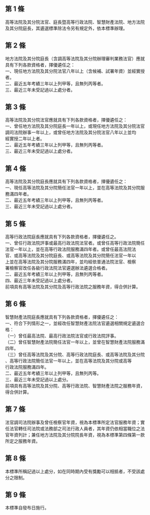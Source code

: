 第 1 條
-------
高等法院及其分院法官、庭長暨高等行政法院、智慧財產法院、地方法院  
及其分院庭長，其遴選標準除法令另有規定外，依本標準辦理。

第 2 條
-------
地方法院及其分院庭長（含調高等法院及其分院辦理審判業務法官）應就  
具有下列各款資格者，擇優遴任之：  
一、現任地方法院及其分院法官八年以上（含候補、試署年資）並經實授  
    者。  
二、最近五年考績三年以上列甲等，且無列丙等者。  
三、最近三年未受記過以上處分者。

第 3 條
-------
高等法院及其分院法官應就具有下列各款資格者，擇優遴任之：  
一、曾任地方法院及其分院庭長一年以上，或現任地方法院及其分院法官  
    調司法院辦事一年以上，或曾任地方法院及其分院法官八年以上並均  
    經實授二年以上者。  
二、最近五年考績三年以上列甲等，且無列丙等者。  
三、最近三年未受記過以上處分者。

第 4 條
-------
高等法院及其分院庭長應就具有下列各款資格者，擇優遴任之：  
一、現任高等法院及其分院簡任法官一年以上，並在高等法院及其分院服  
    務滿四年者。  
二、最近五年考績三年以上列甲等，且無列丙等者。  
三、最近三年未受記過以上處分者。

第 5 條
-------
高等行政法院庭長應就具有下列各款資格者，擇優遴任之。  
一、曾任行政法院評事或最高行政法院法官者。或曾任高等行政法院簡任  
    法官一年以上，並在高等行政法院服務滿四年者。或曾任最高法院法  
    官、或高等法院及其分院庭長、或高等法院及其分院簡任法官一年以  
    上並在高等法院及其分院服務滿四年，並均經依普通法院法官、檢察  
    署檢察官改任各級行政法院法官遴選辦法遴選合格者。  
二、最近五年考績三年以上列甲等，且無列丙等者。  
四、最近三年未受記過以上處分者。  
前項具有高等法院及其分院及高等行政法院之服務年資，得合併計算。

第 6 條
-------
智慧財產法院庭長應就具有下列各款資格者，擇優遴任之：  
一、符合下列情形之一，並經改任智慧財產法院法官遴選相關規定遴選合  
    格：  
（一）曾任最高法院、最高行政法院法官或行政法院評事。  
（二）曾任智慧財產法院簡任法官一年以上，並曾在智慧財產法院服務滿  
      四年。  
（三）曾任高等法院及其分院、高等行政法院庭長、或高等法院及其分院  
      、高等行政法院簡任法官一年以上，並在高等法院及其分院或高等  
      行政法院服務滿四年。  
二、最近五年考績三年以上列甲等，且無列丙等。  
三、最近三年未受記過以上處分。  
前項具有高等法院及其分院、高等行政法院、智慧財產法院之服務年資，  
得合併計算。

第 7 條
-------
法官調司法院辦事及曾任檢察官年資，視為本標準所定法官服務年資；實  
任法官轉任司法院或法務部之司法行政人員者，其年資仍依相當職位之法  
官年資列計；兼任地方法院及其分院院長年資，視為本標準第四條第一款  
所定之服務年資。

第 8 條
-------
本標準所稱記過以上處分，如在同時期內受有獎勵可以相抵者，不受該處  
分之限制。

第 9 條
-------
本標準自發布日施行。

